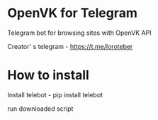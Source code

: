 # OpenVK for Telegram
Telegram bot for browsing sites with OpenVK API

Creator' s telegram - https://t.me/loroteber

# How to install
Install telebot - pip install telebot


run downloaded script
